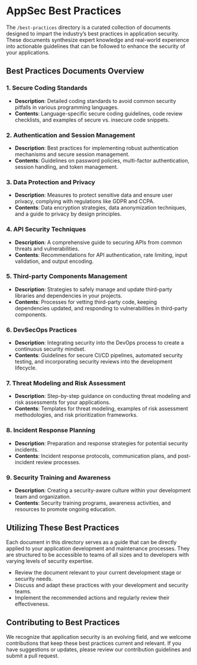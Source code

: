 
# AppSec Best Practices

The `/best-practices` directory is a curated collection of documents designed to impart the industry’s best practices in application security. These documents synthesize expert knowledge and real-world experience into actionable guidelines that can be followed to enhance the security of your applications.

## Best Practices Documents Overview

### 1. **Secure Coding Standards**

-   **Description**: Detailed coding standards to avoid common security pitfalls in various programming languages.
-   **Contents**: Language-specific secure coding guidelines, code review checklists, and examples of secure vs. insecure code snippets.

### 2. **Authentication and Session Management**

-   **Description**: Best practices for implementing robust authentication mechanisms and secure session management.
-   **Contents**: Guidelines on password policies, multi-factor authentication, session handling, and token management.

### 3. **Data Protection and Privacy**

-   **Description**: Measures to protect sensitive data and ensure user privacy, complying with regulations like GDPR and CCPA.
-   **Contents**: Data encryption strategies, data anonymization techniques, and a guide to privacy by design principles.

### 4. **API Security Techniques**

-   **Description**: A comprehensive guide to securing APIs from common threats and vulnerabilities.
-   **Contents**: Recommendations for API authentication, rate limiting, input validation, and output encoding.

### 5. **Third-party Components Management**

-   **Description**: Strategies to safely manage and update third-party libraries and dependencies in your projects.
-   **Contents**: Processes for vetting third-party code, keeping dependencies updated, and responding to vulnerabilities in third-party components.

### 6. **DevSecOps Practices**

-   **Description**: Integrating security into the DevOps process to create a continuous security mindset.
-   **Contents**: Guidelines for secure CI/CD pipelines, automated security testing, and incorporating security reviews into the development lifecycle.

### 7. **Threat Modeling and Risk Assessment**

-   **Description**: Step-by-step guidance on conducting threat modeling and risk assessments for your applications.
-   **Contents**: Templates for threat modeling, examples of risk assessment methodologies, and risk prioritization frameworks.

### 8. **Incident Response Planning**

-   **Description**: Preparation and response strategies for potential security incidents.
-   **Contents**: Incident response protocols, communication plans, and post-incident review processes.

### 9. **Security Training and Awareness**

-   **Description**: Creating a security-aware culture within your development team and organization.
-   **Contents**: Security training programs, awareness activities, and resources to promote ongoing education.

## Utilizing These Best Practices

Each document in this directory serves as a guide that can be directly applied to your application development and maintenance processes. They are structured to be accessible to teams of all sizes and to developers with varying levels of security expertise.

-   Review the document relevant to your current development stage or security needs.
-   Discuss and adapt these practices with your development and security teams.
-   Implement the recommended actions and regularly review their effectiveness.

## Contributing to Best Practices

We recognize that application security is an evolving field, and we welcome contributions that keep these best practices current and relevant. If you have suggestions or updates, please review our contribution guidelines and submit a pull request.
